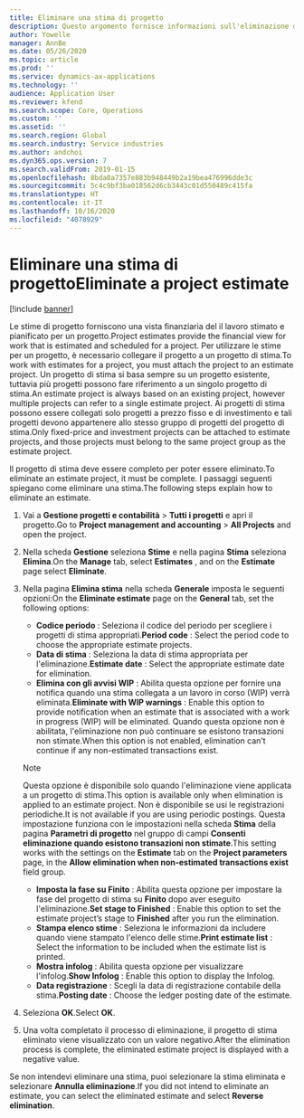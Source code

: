```yaml
---
title: Eliminare una stima di progetto
description: Questo argomento fornisce informazioni sull'eliminazione di una stima di progetto una volta completata.
author: Yowelle
manager: AnnBe
ms.date: 05/26/2020
ms.topic: article
ms.prod: ''
ms.service: dynamics-ax-applications
ms.technology: ''
audience: Application User
ms.reviewer: kfend
ms.search.scope: Core, Operations
ms.custom: ''
ms.assetid: ''
ms.search.region: Global
ms.search.industry: Service industries
ms.author: andchoi
ms.dyn365.ops.version: 7
ms.search.validFrom: 2019-01-15
ms.openlocfilehash: 8bda8a7357e883b948449b2a19bea476996dde3c
ms.sourcegitcommit: 5c4c9bf3ba018562d6cb3443c01d550489c415fa
ms.translationtype: HT
ms.contentlocale: it-IT
ms.lasthandoff: 10/16/2020
ms.locfileid: "4078929"
---
```

# <a name="eliminate-a-project-estimate"></a><span data-ttu-id="d41fa-103">Eliminare una stima di progetto</span><span class="sxs-lookup"><span data-stu-id="d41fa-103">Eliminate a project estimate</span></span>

[!include [banner](../includes/banner.md)]

<span data-ttu-id="d41fa-104">Le stime di progetto forniscono una vista finanziaria del il lavoro stimato e pianificato per un progetto.</span><span class="sxs-lookup"><span data-stu-id="d41fa-104">Project estimates provide the financial view for work that is estimated and scheduled for a project.</span></span> <span data-ttu-id="d41fa-105">Per utilizzare le stime per un progetto, è necessario collegare il progetto a un progetto di stima.</span><span class="sxs-lookup"><span data-stu-id="d41fa-105">To work with estimates for a project, you must attach the project to an estimate project.</span></span> <span data-ttu-id="d41fa-106">Un progetto di stima si basa sempre su un progetto esistente, tuttavia più progetti possono fare riferimento a un singolo progetto di stima.</span><span class="sxs-lookup"><span data-stu-id="d41fa-106">An estimate project is always based on an existing project, however multiple projects can refer to a single estimate project.</span></span> <span data-ttu-id="d41fa-107">Ai progetti di stima possono essere collegati solo progetti a prezzo fisso e di investimento e tali progetti devono appartenere allo stesso gruppo di progetti del progetto di stima.</span><span class="sxs-lookup"><span data-stu-id="d41fa-107">Only fixed-price and investment projects can be attached to estimate projects, and those projects must belong to the same project group as the estimate project.</span></span>

<span data-ttu-id="d41fa-108">Il progetto di stima deve essere completo per poter essere eliminato.</span><span class="sxs-lookup"><span data-stu-id="d41fa-108">To eliminate an estimate project, it must be complete.</span></span> <span data-ttu-id="d41fa-109">I passaggi seguenti spiegano come eliminare una stima.</span><span class="sxs-lookup"><span data-stu-id="d41fa-109">The following steps explain how to eliminate an estimate.</span></span>

1. <span data-ttu-id="d41fa-110">Vai a **Gestione progetti e contabilità** > **Tutti i progetti** e apri il progetto.</span><span class="sxs-lookup"><span data-stu-id="d41fa-110">Go to **Project management and accounting** > **All Projects** and open the project.</span></span> 
2. <span data-ttu-id="d41fa-111">Nella scheda **Gestione** seleziona **Stime** e nella pagina **Stima** seleziona **Elimina**.</span><span class="sxs-lookup"><span data-stu-id="d41fa-111">On the **Manage** tab, select **Estimates** , and on the **Estimate** page select **Eliminate**.</span></span>
3. <span data-ttu-id="d41fa-112">Nella pagina **Elimina stima** nella scheda **Generale** imposta le seguenti opzioni:</span><span class="sxs-lookup"><span data-stu-id="d41fa-112">On the **Eliminate estimate** page on the **General** tab, set the following options:</span></span>

   - <span data-ttu-id="d41fa-113">**Codice periodo** : Seleziona il codice del periodo per scegliere i progetti di stima appropriati.</span><span class="sxs-lookup"><span data-stu-id="d41fa-113">**Period code** : Select the period code to choose the appropriate estimate projects.</span></span> 
   - <span data-ttu-id="d41fa-114">**Data di stima** : Seleziona la data di stima appropriata per l'eliminazione.</span><span class="sxs-lookup"><span data-stu-id="d41fa-114">**Estimate date** : Select the appropriate estimate date for elimination.</span></span>
   - <span data-ttu-id="d41fa-115">**Elimina con gli avvisi WIP** : Abilita questa opzione per fornire una notifica quando una stima collegata a un lavoro in corso (WIP) verrà eliminata.</span><span class="sxs-lookup"><span data-stu-id="d41fa-115">**Eliminate with WIP warnings** : Enable this option to provide notification when an estimate that is associated with a work in progress (WIP) will be eliminated.</span></span> <span data-ttu-id="d41fa-116">Quando questa opzione non è abilitata, l'eliminazione non può continuare se esistono transazioni non stimate.</span><span class="sxs-lookup"><span data-stu-id="d41fa-116">When this option is not enabled, elimination can’t continue if any non-estimated transactions exist.</span></span> 
   > [!NOTE]
   > <span data-ttu-id="d41fa-117">Questa opzione è disponibile solo quando l'eliminazione viene applicata a un progetto di stima.</span><span class="sxs-lookup"><span data-stu-id="d41fa-117">This option is available only when elimination is applied to an estimate project.</span></span> <span data-ttu-id="d41fa-118">Non è disponibile se usi le registrazioni periodiche.</span><span class="sxs-lookup"><span data-stu-id="d41fa-118">It is not available if you are using periodic postings.</span></span> <span data-ttu-id="d41fa-119">Questa impostazione funziona con le impostazioni nella scheda **Stima** della pagina **Parametri di progetto** nel gruppo di campi **Consenti eliminazione quando esistono transazioni non stimate**.</span><span class="sxs-lookup"><span data-stu-id="d41fa-119">This setting works with the settings on the **Estimate** tab on the **Project parameters** page, in the **Allow elimination when non-estimated transactions exist** field group.</span></span>
   - <span data-ttu-id="d41fa-120">**Imposta la fase su Finito** : Abilita questa opzione per impostare la fase del progetto di stima su **Finito** dopo aver eseguito l'eliminazione.</span><span class="sxs-lookup"><span data-stu-id="d41fa-120">**Set stage to Finished** : Enable this option to set the estimate project’s stage to **Finished** after you run the elimination.</span></span>
   - <span data-ttu-id="d41fa-121">**Stampa elenco stime** : Seleziona le informazioni da includere quando viene stampato l'elenco delle stime.</span><span class="sxs-lookup"><span data-stu-id="d41fa-121">**Print estimate list** : Select the information to be included when the estimate list is printed.</span></span>
   - <span data-ttu-id="d41fa-122">**Mostra infolog** : Abilita questa opzione per visualizzare l'infolog.</span><span class="sxs-lookup"><span data-stu-id="d41fa-122">**Show Infolog** : Enable this option to display the Infolog.</span></span>
   - <span data-ttu-id="d41fa-123">**Data registrazione** : Scegli la data di registrazione contabile della stima.</span><span class="sxs-lookup"><span data-stu-id="d41fa-123">**Posting date** : Choose the ledger posting date of the estimate.</span></span>

4.  <span data-ttu-id="d41fa-124">Seleziona **OK**.</span><span class="sxs-lookup"><span data-stu-id="d41fa-124">Select **OK**.</span></span>
5. <span data-ttu-id="d41fa-125">Una volta completato il processo di eliminazione, il progetto di stima eliminato viene visualizzato con un valore negativo.</span><span class="sxs-lookup"><span data-stu-id="d41fa-125">After the elimination process is complete, the eliminated estimate project is displayed with a negative value.</span></span> 

<span data-ttu-id="d41fa-126">Se non intendevi eliminare una stima, puoi selezionare la stima eliminata e selezionare **Annulla eliminazione**.</span><span class="sxs-lookup"><span data-stu-id="d41fa-126">If you did not intend to eliminate an estimate, you can select the eliminated estimate and select **Reverse elimination**.</span></span>   
